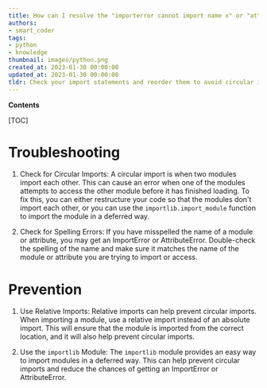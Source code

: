 ```yaml
---
title: How can I resolve the "importerror cannot import name x" or "attributeerror ... (most likely due to a circular import)" errors?
authors:
- smart_coder
tags:
- python
- knowledge
thumbnail: images/python.png
created_at: 2023-01-30 00:00:00
updated_at: 2023-01-30 00:00:00
tldr: Check your import statements and reorder them to avoid circular imports.
---
```


**Contents**

[TOC]

# Troubleshooting

1. Check for Circular Imports: A circular import is when two modules import each other. This can cause an error when one of the modules attempts to access the other module before it has finished loading. To fix this, you can either restructure your code so that the modules don't import each other, or you can use the `importlib.import_module` function to import the module in a deferred way.

2. Check for Spelling Errors: If you have misspelled the name of a module or attribute, you may get an ImportError or AttributeError. Double-check the spelling of the name and make sure it matches the name of the module or attribute you are trying to import or access.

# Prevention

1. Use Relative Imports: Relative imports can help prevent circular imports. When importing a module, use a relative import instead of an absolute import. This will ensure that the module is imported from the correct location, and it will also help prevent circular imports.

2. Use the `importlib` Module: The `importlib` module provides an easy way to import modules in a deferred way. This can help prevent circular imports and reduce the chances of getting an ImportError or AttributeError.
